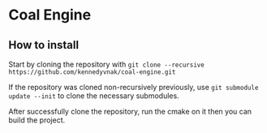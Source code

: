 # Coal Engine

## How to install

Start by cloning the repository with `git clone --recursive https://github.com/kennedyvnak/coal-engine.git`

If the repository was cloned non-recursively previously, use `git submodule update --init` to clone the necessary submodules.

After successfully clone the repository, run the cmake on it then you can build the project.
